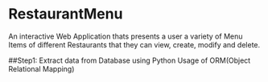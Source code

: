 # RestaurantMenu
  An interactive Web Application thats presents a user a variety of Menu Items of different Restaurants that they can view, create, modify and delete.
  
##Step1: Extract data from Database using Python
  Usage of ORM(Object Relational Mapping)
